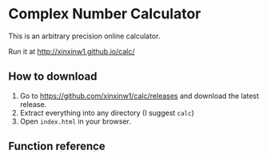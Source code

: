 # Complex Number Calculator

This is an arbitrary precision online calculator.

Run it at http://xinxinw1.github.io/calc/

## How to download

1. Go to https://github.com/xinxinw1/calc/releases and download the latest release.
2. Extract everything into any directory (I suggest `calc`)
3. Open `index.html` in your browser.

## Function reference

```

```
